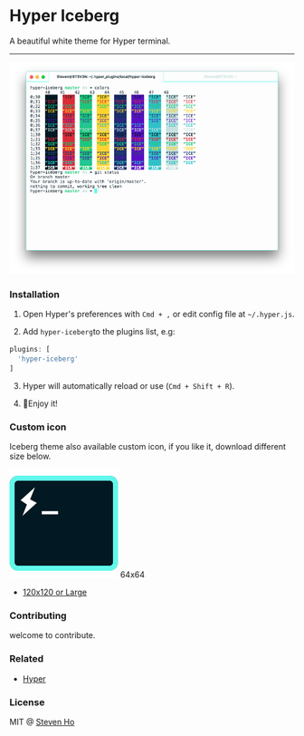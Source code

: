 # Hyper Iceberg

A beautiful white theme for Hyper terminal.

---

![Screenshot](/screenshot.png?raw=true "Iceberg theme screenshot")

### Installation

1. Open Hyper's preferences with `Cmd + ,` or edit config file at `~/.hyper.js`.

2. Add `hyper-iceberg`to the plugins list, e.g:

  ```javascript
  plugins: [
    'hyper-iceberg'
  ]
  ```
3. Hyper will automatically reload or use (`Cmd + Shift + R`).

4. 🎉Enjoy it!

### Custom icon

Iceberg theme also available custom icon, if you like it, download different size below.


![64x64](/icon/Hyper-icon-64.png?raw=true "Iceberg theme screenshot") 64x64

- [120x120 or Large](https://github.com/Steven0811/hyper-iceberg/tree/master/icon)

### Contributing

 welcome to contribute.

### Related

- [Hyper](https://hyper.is/)

### License

MIT @ [Steven Ho](https://www.facebook.com/stevenho0811)
